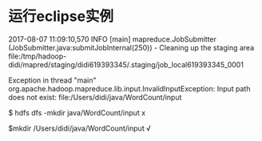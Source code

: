 # 运行eclipse实例

2017-08-07 11:09:10,570 INFO  \[main\] mapreduce.JobSubmitter \(JobSubmitter.java:submitJobInternal\(250\)\) - Cleaning up the staging area file:/tmp/hadoop-didi/mapred/staging/didi619393345/.staging/job\_local619393345\_0001

Exception in thread "main" org.apache.hadoop.mapreduce.lib.input.InvalidInputException: Input path does not exist: file:/Users/didi/java/WordCount/input

$     hdfs dfs -mkdir java/WordCount/input  x

$mkdir /Users/didi/java/WordCount/input √

